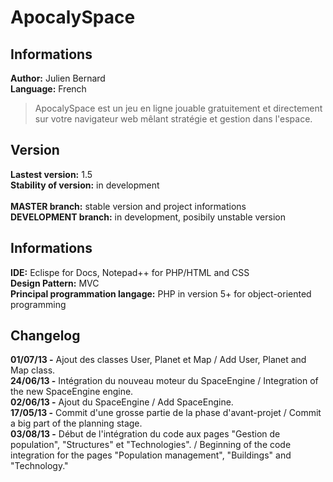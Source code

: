 # ApocalySpace

## Informations
**Author:** Julien Bernard<br>
**Language:** French

> ApocalySpace est un jeu en ligne jouable gratuitement et directement sur votre navigateur web mêlant stratégie et gestion dans l'espace.

## Version
**Lastest version:** 1.5<br>
**Stability of version:** in development<br>
<br>
**MASTER branch:** stable version and project informations<br>
**DEVELOPMENT branch:** in development, posibily unstable version<br>

## Informations
**IDE:** Eclispe for Docs, Notepad++ for PHP/HTML and CSS<br>
**Design Pattern:** MVC<br>
**Principal programmation langage:** PHP in version 5+ for object-oriented programming<br>

## Changelog
**01/07/13 -** Ajout des classes User, Planet et Map / Add User, Planet and Map class.<br>
**24/06/13 -** Intégration du nouveau moteur du SpaceEngine / Integration of the new SpaceEngine engine.<br>
**02/06/13 -** Ajout du SpaceEngine / Add SpaceEngine.<br>
**17/05/13 -** Commit d'une grosse partie de la phase d'avant-projet / Commit a big part of the planning stage.<br>
**03/08/13 -** Début de l'intégration du code aux pages "Gestion de population", "Structures" et "Technologies". / Beginning of the code integration for the pages "Population management", "Buildings" and "Technology."

